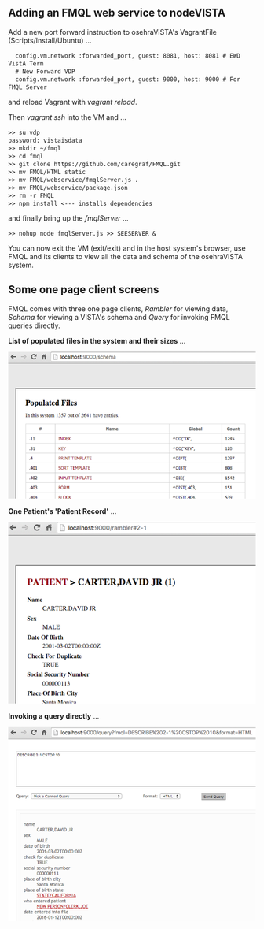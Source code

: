 ## Adding an FMQL web service to nodeVISTA

Add a new port forward instruction to osehraVISTA's VagrantFile (Scripts/Install/Ubuntu) ...

```text
  config.vm.network :forwarded_port, guest: 8081, host: 8081 # EWD VistA Term
  # New Forward VDP
  config.vm.network :forwarded_port, guest: 9000, host: 9000 # For FMQL Server
```

and reload Vagrant with _vagrant reload_. 

Then _vagrant ssh_ into the VM and ... 

```text
>> su vdp
password: vistaisdata
>> mkdir ~/fmql
>> cd fmql
>> git clone https://github.com/caregraf/FMQL.git
>> mv FMQL/HTML static
>> mv FMQL/webservice/fmqlServer.js .
>> mv FMQL/webservice/package.json
>> rm -r FMQL
>> npm install <--- installs dependencies
```

and finally bring up the _fmqlServer_ ...

```text
>> nohup node fmqlServer.js >> SEESERVER &
```

You can now exit the VM (exit/exit) and in the host system's browser, use FMQL and its clients to view
all the data and schema of the osehraVISTA system. 

## Some one page client screens

FMQL comes with three one page clients, _Rambler_ for viewing data, _Schema_ for viewing a VISTA's schema and _Query_ for invoking FMQL queries directly.

__List of populated files in the system and their sizes__ ...

![Schema Opener](/fmql/images/schema.png?raw=true)

__One Patient's 'Patient Record'__ ...

![Rambler Patient](/fmql/images/ramblerPatient.png?raw=true)

__Invoking a query directly__ ...

![Query Patient](/fmql/images/queryPatient.png?raw=true)


